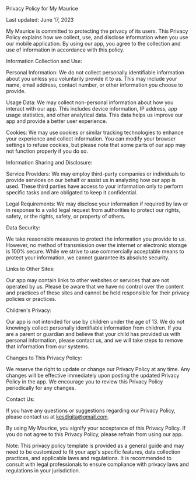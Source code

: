 Privacy Policy for My Maurice

Last updated: June 17, 2023

My Maurice is committed to protecting the privacy of its users. This Privacy Policy explains how we collect, use, and disclose information when you use our mobile application. By using our app, you agree to the collection and use of information in accordance with this policy.

Information Collection and Use:

Personal Information: We do not collect personally identifiable information about you unless you voluntarily provide it to us. This may include your name, email address, contact number, or other information you choose to provide.

Usage Data: We may collect non-personal information about how you interact with our app. This includes device information, IP address, app usage statistics, and other analytical data. This data helps us improve our app and provide a better user experience.

Cookies: We may use cookies or similar tracking technologies to enhance your experience and collect information. You can modify your browser settings to refuse cookies, but please note that some parts of our app may not function properly if you do so.

Information Sharing and Disclosure:

Service Providers: We may employ third-party companies or individuals to provide services on our behalf or assist us in analyzing how our app is used. These third parties have access to your information only to perform specific tasks and are obligated to keep it confidential.

Legal Requirements: We may disclose your information if required by law or in response to a valid legal request from authorities to protect our rights, safety, or the rights, safety, or property of others.

Data Security:

We take reasonable measures to protect the information you provide to us. However, no method of transmission over the internet or electronic storage is 100% secure. While we strive to use commercially acceptable means to protect your information, we cannot guarantee its absolute security.

Links to Other Sites:

Our app may contain links to other websites or services that are not operated by us. Please be aware that we have no control over the content and practices of these sites and cannot be held responsible for their privacy policies or practices.

Children's Privacy:

Our app is not intended for use by children under the age of 13. We do not knowingly collect personally identifiable information from children. If you are a parent or guardian and believe that your child has provided us with personal information, please contact us, and we will take steps to remove that information from our systems.

Changes to This Privacy Policy:

We reserve the right to update or change our Privacy Policy at any time. Any changes will be effective immediately upon posting the updated Privacy Policy in the app. We encourage you to review this Privacy Policy periodically for any changes.

Contact Us:

If you have any questions or suggestions regarding our Privacy Policy, please contact us at kesdigita@gmail.com.

By using My Maurice, you signify your acceptance of this Privacy Policy. If you do not agree to this Privacy Policy, please refrain from using our app.

Note: This privacy policy template is provided as a general guide and may need to be customized to fit your app's specific features, data collection practices, and applicable laws and regulations. It is recommended to consult with legal professionals to ensure compliance with privacy laws and regulations in your jurisdiction.
